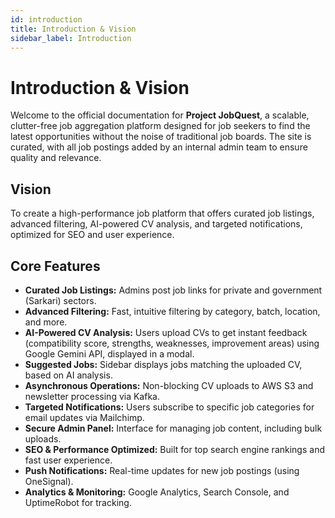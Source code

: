 ```yaml
---
id: introduction
title: Introduction & Vision
sidebar_label: Introduction
---
```


# Introduction & Vision

Welcome to the official documentation for **Project JobQuest**, a scalable, clutter-free job aggregation platform designed for job seekers to find the latest opportunities without the noise of traditional job boards. The site is curated, with all job postings added by an internal admin team to ensure quality and relevance.

## Vision

To create a high-performance job platform that offers curated job listings, advanced filtering, AI-powered CV analysis, and targeted notifications, optimized for SEO and user experience.

## Core Features

- **Curated Job Listings:** Admins post job links for private and government (Sarkari) sectors.
- **Advanced Filtering:** Fast, intuitive filtering by category, batch, location, and more.
- **AI-Powered CV Analysis:** Users upload CVs to get instant feedback (compatibility score, strengths, weaknesses, improvement areas) using Google Gemini API, displayed in a modal.
- **Suggested Jobs:** Sidebar displays jobs matching the uploaded CV, based on AI analysis.
- **Asynchronous Operations:** Non-blocking CV uploads to AWS S3 and newsletter processing via Kafka.
- **Targeted Notifications:** Users subscribe to specific job categories for email updates via Mailchimp.
- **Secure Admin Panel:** Interface for managing job content, including bulk uploads.
- **SEO & Performance Optimized:** Built for top search engine rankings and fast user experience.
- **Push Notifications:** Real-time updates for new job postings (using OneSignal).
- **Analytics & Monitoring:** Google Analytics, Search Console, and UptimeRobot for tracking.